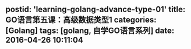 postid: 'learning-golang-advance-type-01'
title: GO语言第五课：高级数据类型1
categories: [Golang]
tags: [golang, 自学GO语言系列]
date: 2016-04-26 10:11:04
---


